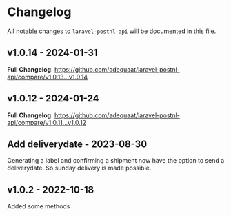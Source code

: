 # Changelog

All notable changes to `laravel-postnl-api` will be documented in this file.

## v1.0.14 - 2024-01-31

**Full Changelog**: https://github.com/adequaat/laravel-postnl-api/compare/v1.0.13...v1.0.14

## v1.0.12 - 2024-01-24

**Full Changelog**: https://github.com/adequaat/laravel-postnl-api/compare/v1.0.11...v1.0.12

## Add deliverydate - 2023-08-30

Generating a label and confirming a shipment now have the option to send a deliverydate. So sunday delivery is made possible.

## v1.0.2 - 2022-10-18

Added some methods
